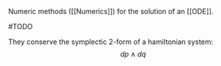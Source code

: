 
Numeric methods ([[Numerics]]) for the solution of an [[ODE]].

#TODO 

They conserve the symplectic 2-form of a hamiltonian system:
$$dp \wedge dq$$

